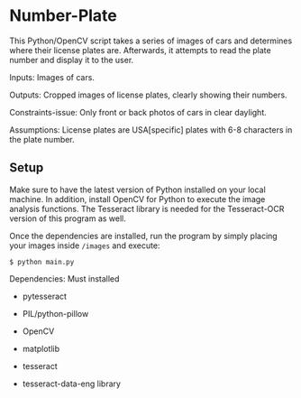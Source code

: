 # Number-Plate

This Python/OpenCV script takes a series of images of cars and determines where their license plates are. Afterwards, it attempts to read the plate number and display it to the user.

Inputs: Images of cars.

Outputs: Cropped images of license plates, clearly showing their numbers.

Constraints-issue: Only front or back photos of cars in clear daylight.

Assumptions: License plates are USA[specific] plates with 6-8 characters in the plate number.

## Setup
Make sure to have the latest version of Python installed on your local machine. In addition, install OpenCV for Python to execute the image analysis functions. The Tesseract library is needed for the Tesseract-OCR version of this program as well.

Once the dependencies are installed, run the program by simply placing your images inside `/images` and execute:

```
$ python main.py
```

Dependencies: Must installed

* pytesseract

* PIL/python-pillow

* OpenCV

* matplotlib

* tesseract

* tesseract-data-eng library

